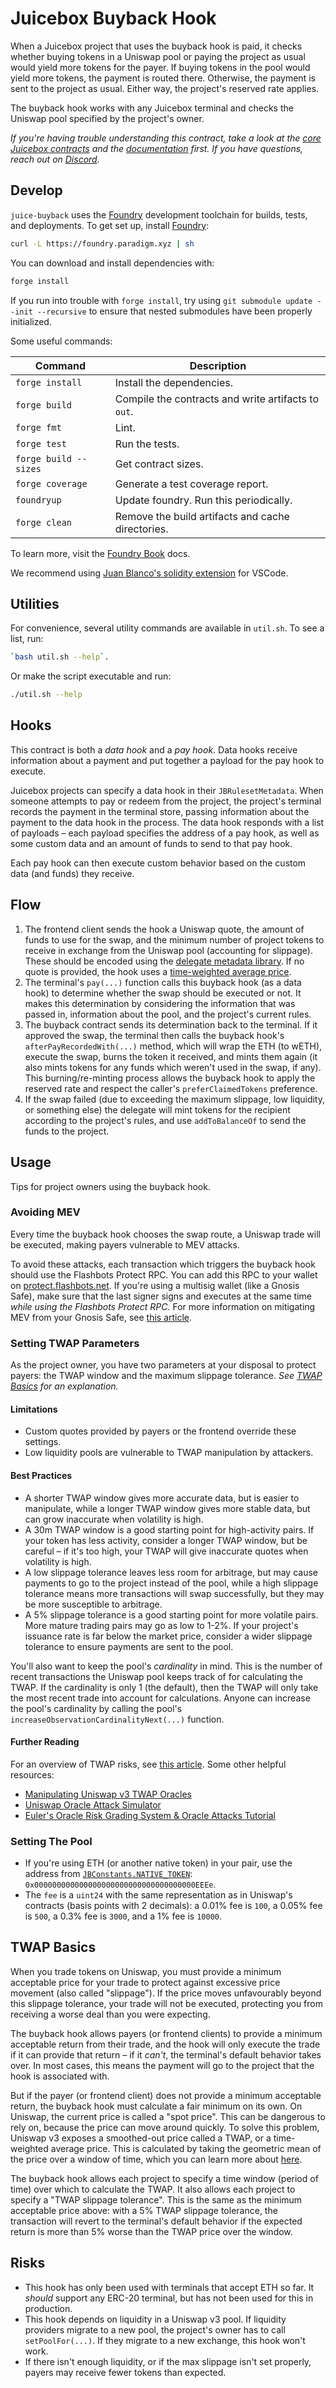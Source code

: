 # Juicebox Buyback Hook

When a Juicebox project that uses the buyback hook is paid, it checks whether buying tokens in a Uniswap pool or paying the project as usual would yield more tokens for the payer. If buying tokens in the pool would yield more tokens, the payment is routed there. Otherwise, the payment is sent to the project as usual. Either way, the project's reserved rate applies.

The buyback hook works with any Juicebox terminal and checks the Uniswap pool specified by the project's owner.

_If you're having trouble understanding this contract, take a look at the [core Juicebox contracts](https://github.com/bananapus/juice-contracts-v4) and the [documentation](https://docs.juicebox.money/) first. If you have questions, reach out on [Discord](https://discord.com/invite/ErQYmth4dS)._

## Develop

`juice-buyback` uses the [Foundry](https://github.com/foundry-rs/foundry) development toolchain for builds, tests, and deployments. To get set up, install [Foundry](https://github.com/foundry-rs/foundry):

```bash
curl -L https://foundry.paradigm.xyz | sh
```

You can download and install dependencies with:

```bash
forge install
```

If you run into trouble with `forge install`, try using `git submodule update --init --recursive` to ensure that nested submodules have been properly initialized.

Some useful commands:

| Command               | Description                                         |
| --------------------- | --------------------------------------------------- |
| `forge install`       | Install the dependencies.                           |
| `forge build`         | Compile the contracts and write artifacts to `out`. |
| `forge fmt`           | Lint.                                               |
| `forge test`          | Run the tests.                                      |
| `forge build --sizes` | Get contract sizes.                                 |
| `forge coverage`      | Generate a test coverage report.                    |
| `foundryup`           | Update foundry. Run this periodically.              |
| `forge clean`         | Remove the build artifacts and cache directories.   |

To learn more, visit the [Foundry Book](https://book.getfoundry.sh/) docs.

We recommend using [Juan Blanco's solidity extension](https://marketplace.visualstudio.com/items?itemName=JuanBlanco.solidity) for VSCode.

## Utilities

For convenience, several utility commands are available in `util.sh`. To see a list, run:

```bash
`bash util.sh --help`.
```

Or make the script executable and run:

```bash
./util.sh --help
```

## Hooks

This contract is both a _data hook_ and a _pay hook_. Data hooks receive information about a payment and put together a payload for the pay hook to execute.

Juicebox projects can specify a data hook in their `JBRulesetMetadata`. When someone attempts to pay or redeem from the project, the project's terminal records the payment in the terminal store, passing information about the payment to the data hook in the process. The data hook responds with a list of payloads – each payload specifies the address of a pay hook, as well as some custom data and an amount of funds to send to that pay hook.

Each pay hook can then execute custom behavior based on the custom data (and funds) they receive.

## Flow

1. The frontend client sends the hook a Uniswap quote, the amount of funds to use for the swap, and the minimum number of project tokens to receive in exchange from the Uniswap pool (accounting for slippage). These should be encoded using the [delegate metadata library](https://github.com/jbx-protocol/juice-delegate-metadata-lib). If no quote is provided, the hook uses a [time-weighted average price](https://blog.uniswap.org/uniswap-v3-oracles#what-is-twap).
2. The terminal's `pay(...)` function calls this buyback hook (as a data hook) to determine whether the swap should be executed or not. It makes this determination by considering the information that was passed in, information about the pool, and the project's current rules.
3. The buyback contract sends its determination back to the terminal. If it approved the swap, the terminal then calls the buyback hook's `afterPayRecordedWith(...)` method, which will wrap the ETH (to wETH), execute the swap, burns the token it received, and mints them again (it also mints tokens for any funds which weren't used in the swap, if any). This burning/re-minting process allows the buyback hook to apply the reserved rate and respect the caller's `preferClaimedTokens` preference.
4. If the swap failed (due to exceeding the maximum slippage, low liquidity, or something else) the delegate will mint tokens for the recipient according to the project's rules, and use `addToBalanceOf` to send the funds to the project.

## Usage

Tips for project owners using the buyback hook.

### Avoiding MEV

Every time the buyback hook chooses the swap route, a Uniswap trade will be executed, making payers vulnerable to MEV attacks.

To avoid these attacks, each transaction which triggers the buyback hook should use the Flashbots Protect RPC. You can add this RPC to your wallet on [protect.flashbots.net](https://protect.flashbots.net/). If you're using a multisig wallet (like a Gnosis Safe), make sure that the last signer signs and executes at the same time _while using the Flashbots Protect RPC._ For more information on mitigating MEV from your Gnosis Safe, see [this article](https://medium.com/gnosis-pm/gnosis-safe-mev-how-to-mitigate-it-347e13535e34).

### Setting TWAP Parameters

As the project owner, you have two parameters at your disposal to protect payers: the TWAP window and the maximum slippage tolerance. _See [TWAP Basics](#twap-basics) for an explanation._

#### Limitations

- Custom quotes provided by payers or the frontend override these settings.
- Low liquidity pools are vulnerable to TWAP manipulation by attackers.

#### Best Practices

- A shorter TWAP window gives more accurate data, but is easier to manipulate, while a longer TWAP window gives more stable data, but can grow inaccurate when volatility is high.
- A 30m TWAP window is a good starting point for high-activity pairs. If your token has less activity, consider a longer TWAP window, but be careful – if it's too high, your TWAP will give inaccurate quotes when volatility is high.
- A low slippage tolerance leaves less room for arbitrage, but may cause payments to go to the project instead of the pool, while a high slippage tolerance means more transactions will swap successfully, but they may be more susceptible to arbitrage.
- A 5% slippage tolerance is a good starting point for more volatile pairs. More mature trading pairs may go as low to 1-2%. If your project's issuance rate is far below the market price, consider a wider slippage tolerance to ensure payments are sent to the pool.

You'll also want to keep the pool's _cardinality_ in mind. This is the number of recent transactions the Uniswap pool keeps track of for calculating the TWAP. If the cardinality is only 1 (the default), then the TWAP will only take the most recent trade into account for calculations. Anyone can increase the pool's cardinality by calling the pool's `increaseObservationCardinalityNext(...)` function.

#### Further Reading

For an overview of TWAP risks, see [this article](https://medium.com/@chinmayf/so-you-want-to-use-twap-1f992f9d3819). Some other helpful resources:

- [Manipulating Uniswap v3 TWAP Oracles](https://github.com/euler-xyz/uni-v3-twap-manipulation/blob/master/cost-of-attack.pdf)
- [Uniswap Oracle Attack Simulator](https://www.euler.finance/blog/oracle-attack-simulator)
- [Euler's Oracle Risk Grading System & Oracle Attacks Tutorial](https://www.youtube.com/watch?v=snwUwj3QQ7M)

### Setting The Pool

- If you're using ETH (or another native token) in your pair, use the address from [`JBConstants.NATIVE_TOKEN`](https://github.com/Bananapus/juice-contracts-v4/blob/main/src/libraries/JBConstants.sol): `0x000000000000000000000000000000000000EEEe`.
- The `fee` is a `uint24` with the same representation as in Uniswap's contracts (basis points with 2 decimals): a 0.01% fee is `100`, a 0.05% fee is `500`, a 0.3% fee is `3000`, and a 1% fee is `10000`.

## TWAP Basics

When you trade tokens on Uniswap, you must provide a minimum acceptable price for your trade to protect against excessive price movement (also called "slippage"). If the price moves unfavourably beyond this slippage tolerance, your trade will not be executed, protecting you from receiving a worse deal than you were expecting.

The buyback hook allows payers (or frontend clients) to provide a minimum acceptable return from their trade, and the hook will only execute the trade if it can provide that return – if it _can't_, the terminal's default behavior takes over. In most cases, this means the payment will go to the project that the hook is associated with.

But if the payer (or frontend client) does not provide a minimum acceptable return, the buyback hook must calculate a fair minimum on its own. On Uniswap, the current price is called a "spot price". This can be dangerous to rely on, because the price can move around quickly. To solve this problem, Uniswap v3 exposes a smoothed-out price called a TWAP, or a time-weighted average price. This is calculated by taking the geometric mean of the price over a window of time, which you can learn more about [here](https://blog.uniswap.org/uniswap-v3-oracles#what-is-twap).

The buyback hook allows each project to specify a time window (period of time) over which to calculate the TWAP. It also allows each project to specify a "TWAP slippage tolerance". This is the same as the minimum acceptable price above: with a 5% TWAP slippage tolerance, the transaction will revert to the terminal's default behavior if the expected return is more than 5% worse than the TWAP price over the window.

## Risks

- This hook has only been used with terminals that accept ETH so far. It _should_ support any ERC-20 terminal, but has not been used for this in production.
- This hook depends on liquidity in a Uniswap v3 pool. If liquidity providers migrate to a new pool, the project's owner has to call `setPoolFor(...)`. If they migrate to a new exchange, this hook won't work.
- If there isn't enough liquidity, or if the max slippage isn't set properly, payers may receive fewer tokens than expected.
